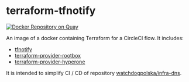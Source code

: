 # terraform-tfnotify

[![Docker Repository on Quay](https://quay.io/repository/watchdogpolska/terraform-tfnotify/status "Docker Repository on Quay")](https://quay.io/repository/watchdogpolska/terraform-tfnotify)

An image of a docker containing Terraform for a CircleCI flow. It includes:

- [tfnotify](https://github.com/mercari/tfnotify)
- [terraform-provider-rootbox](https://github.com/hyperonecom/terraform-provider-hyperone/)
- [terraform-provider-hyperone](https://github.com/hyperonecom/terraform-provider-hyperone/)

It is intended to simplify CI / CD of repository [watchdogpolska/infra-dns](https://github.com/watchdogpolska/infra-terraform).